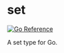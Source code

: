 # set

[![Go Reference](https://pkg.go.dev/badge/github.com/andreas19/set.svg)](https://pkg.go.dev/github.com/andreas19/set)

A set type for Go.
